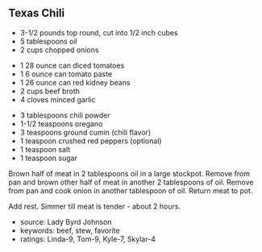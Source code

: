 Texas Chili
-----------

- 3-1/2 pounds top round, cut into 1/2 inch cubes
- 5 tablespoons oil
- 2 cups chopped onions
<!-- -->
- 1 28 ounce can diced tomatoes
- 1 6 ounce can tomato paste
- 1 26 ounce can red kidney beans
- 2 cups beef broth
- 4 cloves minced garlic
<!-- -->
- 3 tablespoons chili powder
- 1-1/2 teaspoons oregano
- 3 teaspoons ground cumin (chili flavor)
- 1 teaspoon crushed red peppers (optional)
- 1 teaspoon salt
- 1 teaspoon sugar

Brown half of meat in 2 tablespoons oil in a large stockpot.  Remove
from pan and brown other half of meat in another 2 tablespoons of oil.
Remove from pan and cook onion in another tablespoon of oil.  Return
meat to pot.

Add rest.  Simmer till meat is tender - about 2 hours.

- source: Lady Byrd Johnson
- keywords: beef, stew, favorite
- ratings: Linda-9, Tom-9, Kyle-7, Skylar-4
